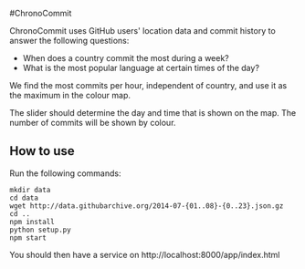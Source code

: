#ChronoCommit

ChronoCommit uses GitHub users' location data and commit history to answer the following questions:
   
* When does a country commit the most during a week?
* What is the most popular language at certain times of the day?

We find the most commits per hour, independent of country, and use it as the maximum in the colour map.

The slider should determine the day and time that is shown on the map. The number of commits will be shown by colour.

## How to use
Run the following commands:

```
mkdir data
cd data
wget http://data.githubarchive.org/2014-07-{01..08}-{0..23}.json.gz
cd ..
npm install
python setup.py
npm start
```

You should then have a service on http://localhost:8000/app/index.html

